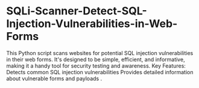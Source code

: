 # SQLi-Scanner-Detect-SQL-Injection-Vulnerabilities-in-Web-Forms
This Python script scans websites for potential SQL injection vulnerabilities in their web forms. It's designed to be simple, efficient, and informative, making it a handy tool for security testing and awareness.  Key Features:  Detects common SQL injection vulnerabilities Provides detailed information about vulnerable forms and payloads ️.

